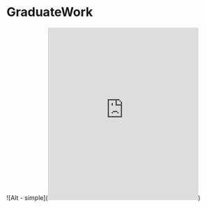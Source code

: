 # GraduateWork

![Alt - simple](<iframe src="https://assets.pinterest.com/ext/embed.html?id=853995148108285151" height="396" width="345" frameborder="0" scrolling="no" ></iframe>)
